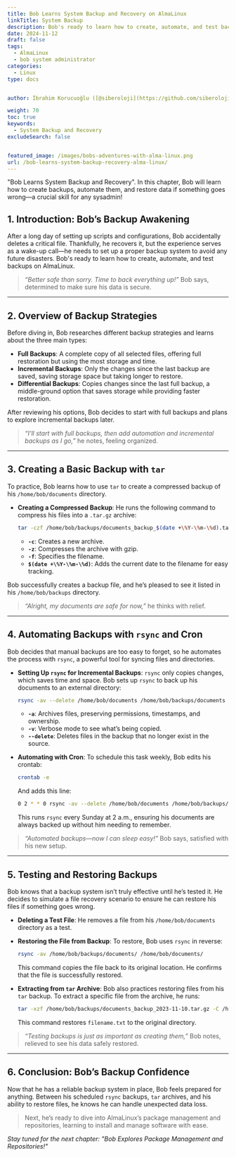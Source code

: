 ```yaml
---
title: Bob Learns System Backup and Recovery on AlmaLinux
linkTitle: System Backup
description: Bob's ready to learn how to create, automate, and test backups on AlmaLinux.
date: 2024-11-12
draft: false
tags:
  - AlmaLinux
  - bob system administrator
categories:
  - Linux
type: docs


author: İbrahim Korucuoğlu ([@siberoloji](https://github.com/siberoloji))

weight: 70
toc: true
keywords:
  - System Backup and Recovery
excludeSearch: false


featured_image: /images/bobs-adventures-with-alma-linux.png
url: /bob-learns-system-backup-recovery-alma-linux/
---
```


"Bob Learns System Backup and Recovery". In this chapter, Bob will learn how to create backups, automate them, and restore data if something goes wrong—a crucial skill for any sysadmin!

## 1. Introduction: Bob’s Backup Awakening

After a long day of setting up scripts and configurations, Bob accidentally deletes a critical file. Thankfully, he recovers it, but the experience serves as a wake-up call—he needs to set up a proper backup system to avoid any future disasters. Bob's ready to learn how to create, automate, and test backups on AlmaLinux.

> *“Better safe than sorry. Time to back everything up!”* Bob says, determined to make sure his data is secure.

---

## 2. Overview of Backup Strategies

Before diving in, Bob researches different backup strategies and learns about the three main types:

- **Full Backups**: A complete copy of all selected files, offering full restoration but using the most storage and time.
- **Incremental Backups**: Only the changes since the last backup are saved, saving storage space but taking longer to restore.
- **Differential Backups**: Copies changes since the last full backup, a middle-ground option that saves storage while providing faster restoration.

After reviewing his options, Bob decides to start with full backups and plans to explore incremental backups later.

> *“I’ll start with full backups, then add automation and incremental backups as I go,”* he notes, feeling organized.

---

## 3. Creating a Basic Backup with `tar`

To practice, Bob learns how to use `tar` to create a compressed backup of his `/home/bob/documents` directory.

- **Creating a Compressed Backup**: He runs the following command to compress his files into a `.tar.gz` archive:

  ```bash
  tar -czf /home/bob/backups/documents_backup_$(date +\%Y-\%m-\%d).tar.gz /home/bob/documents
  ```

  - **`-c`**: Creates a new archive.
  - **`-z`**: Compresses the archive with gzip.
  - **`-f`**: Specifies the filename.
  - **`$(date +\%Y-\%m-\%d)`**: Adds the current date to the filename for easy tracking.

Bob successfully creates a backup file, and he’s pleased to see it listed in his `/home/bob/backups` directory.

> *“Alright, my documents are safe for now,”* he thinks with relief.

---

## 4. Automating Backups with `rsync` and Cron

Bob decides that manual backups are too easy to forget, so he automates the process with `rsync`, a powerful tool for syncing files and directories.

- **Setting Up `rsync` for Incremental Backups**: `rsync` only copies changes, which saves time and space. Bob sets up `rsync` to back up his documents to an external directory:

  ```bash
  rsync -av --delete /home/bob/documents /home/bob/backups/documents
  ```

  - **`-a`**: Archives files, preserving permissions, timestamps, and ownership.
  - **`-v`**: Verbose mode to see what’s being copied.
  - **`--delete`**: Deletes files in the backup that no longer exist in the source.

- **Automating with Cron**: To schedule this task weekly, Bob edits his crontab:

  ```bash
  crontab -e
  ```

  And adds this line:

  ```bash
  0 2 * * 0 rsync -av --delete /home/bob/documents /home/bob/backups/documents
  ```

  This runs `rsync` every Sunday at 2 a.m., ensuring his documents are always backed up without him needing to remember.

> *“Automated backups—now I can sleep easy!”* Bob says, satisfied with his new setup.

---

## 5. Testing and Restoring Backups

Bob knows that a backup system isn’t truly effective until he’s tested it. He decides to simulate a file recovery scenario to ensure he can restore his files if something goes wrong.

- **Deleting a Test File**: He removes a file from his `/home/bob/documents` directory as a test.

- **Restoring the File from Backup**: To restore, Bob uses `rsync` in reverse:

  ```bash
  rsync -av /home/bob/backups/documents/ /home/bob/documents/
  ```

  This command copies the file back to its original location. He confirms that the file is successfully restored.

- **Extracting from `tar` Archive**: Bob also practices restoring files from his `tar` backup. To extract a specific file from the archive, he runs:

  ```bash
  tar -xzf /home/bob/backups/documents_backup_2023-11-10.tar.gz -C /home/bob/documents filename.txt
  ```

  This command restores `filename.txt` to the original directory.

> *“Testing backups is just as important as creating them,”* Bob notes, relieved to see his data safely restored.

---

## 6. Conclusion: Bob’s Backup Confidence

Now that he has a reliable backup system in place, Bob feels prepared for anything. Between his scheduled `rsync` backups, `tar` archives, and his ability to restore files, he knows he can handle unexpected data loss.

> Next, he’s ready to dive into AlmaLinux’s package management and repositories, learning to install and manage software with ease.

*Stay tuned for the next chapter: "Bob Explores Package Management and Repositories!"*
